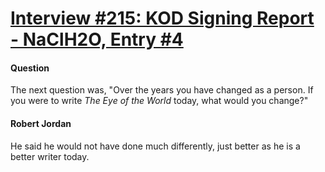 # [Interview #215: KOD Signing Report - NaClH2O, Entry #4](https://www.theoryland.com/intvmain.php?i=215#4)

#### Question

The next question was, "Over the years you have changed as a person. If you were to write
*The Eye of the World*
today, what would you change?"

#### Robert Jordan

He said he would not have done much differently, just better as he is a better writer today.

